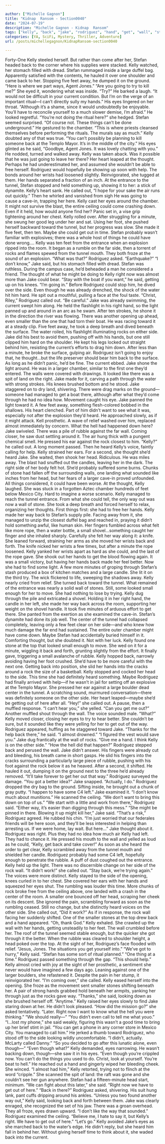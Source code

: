 ```yaml
---

author: ["Michelle Gagnon"]
title: "Kidnap  Ransom - Section0040"
date: "2024-07-19"
description: "Michelle Gagnon - Kidnap  Ransom"
tags: ["kelly", "back", "jake", "rodriguez", "hand", "get", "wall", "stefan", "one", "foot", "eye", "said", "way", "side", "rock", "tunnel", "could", "right", "away", "around", "called", "thought", "even", "heard", "would"]
categories: [YA, SciFi, Mystery, Thriller, Adventure]
url: /posts/michellegagnon/KidnapRansom-section0040

---
```



Forty-One
Kelly steeled herself. But rather than come after her, Stefan headed back to the corner where his supplies were stacked.
Kelly watched, her stomach filled with dread.
Stefan rummaged inside a large duffel bag. Apparently satisfied with the contents, he hauled it over one shoulder and came back to her. Stopping five feet away, he dumped it on the ground. “Here is where we part ways, Agent Jones.”
“Are you going to try to kill me?” She eyed it, wondering what was inside.
“Try?” He barked a laugh. “It would not be difficult in your current condition. But I’m on the verge of an important ritual—I can’t directly sully my hands.” His eyes lingered on her throat. “Although it’s a shame, since it would undoubtedly be enjoyable. You’ll have to reconcile yourself to a much slower demise, I’m afraid.” He looked regretful.
“You’re not doing the ritual here?” she hedged.
Stefan seemed surprised. “Of course not. These things can’t be done underground.” He gestured to the chamber. “This is where priests cleansed themselves before performing the rituals. The murals say as much.”
Kelly doubted any of that was true. “You can’t possibly be planning to kill someone back at the Templo Mayor. It’s in the middle of the city.”
His eyes glinted as he said, “Goodbye, Agent Jones. It was lovely chatting with you.” He nodded, turned and walked away.
Kelly was taken aback. Was it possible that he was just going to leave her there? Her heart leaped at the thought. Perhaps he had underestimated her, and assumed she wouldn’t be able to free herself. Rodriguez would hopefully be showing up soon with help. The bonds around her wrists had loosened slightly. Reinvigorated, she tugged at them. Her hands separated a fraction of an inch.
At the entrance to the tunnel, Stefan stopped and held something up, showing it to her: a stick of dynamite.
Kelly’s heart sank.
He called out, “I hope for your sake the air runs out quickly.” Then he whirled and vanished from sigh
He was going to cause a cave-in, trapping her here. Kelly cast her eyes around the chamber. It might not survive the blast, the entire ceiling could come crashing down. Even if it held, how would anyone find her? Panic set in, a vise grip tightening around her chest.
Kelly rolled over. After struggling for a minute, she swung her good leg under her and sat. Using her foot, she pushed herself backward toward the tunnel, but her progress was slow. She made it five feet, then ten. Maybe she could get out in time. Stefan probably wasn’t familiar with explosives; there was a whole host of things he could have done wrong….
Kelly was ten feet from the entrance when an explosion ripped into the room. It began as a rumble on the far side, then a torrent of rocks and flames spewed from the tunnel mouth.
They both froze at the sound of an explosion. “What was that?” Rodriguez asked. “Earthquake?”
“I don’t know,” Jake said, but his stomach filled with dread. Stefan was ruthless. During the campus case, he’d beheaded a man he considered a friend. The thought of what he might be doing to Kelly right now was almost more than Jake could bear. “Stay with the boat if you want,” he said, getting up on his knees. “I’m going in.”
Before Rodriguez could stop him, he dived over the side. Even though he was already drenched, the shock of the water hit him hard. He spit out a mouthful, pulling a face at the foul taste.
“Christ, Riley,” Rodriguez called out. “Be careful.”
Jake was already swimming, the current swept him along. He held the flashlight in his right hand, so the light panned up and around in an arc as he swam. After ten strokes, he shone it in the direction the river was flowing. There was another opening up ahead, even smaller than the one that had torn their boat. He was racing toward it at a steady clip. Five feet away, he took a deep breath and dived beneath the surface. The water roiled, his flashlight illuminating rocks on either side. Jake did his best to avoid them, pushing off with his hands, but one still clipped him hard on the shoulder. He kept his legs locked out straight behind him, resisting the current’s efforts to drag him down. After less than a minute, he broke the surface, gulping air. Rodriguez isn’t going to enjoy that, he thought…but the life preserver should bear him back to the surface. As long as he didn’t panic, he’d be fine. The current ebbed. Jake shone the light around.
He was in a larger chamber, similar to the first one they’d entered. The walls were covered with drawings. It looked like there was a spit of land on the right. Jake made for it, carving a path through the water with strong strokes. His knees brushed bottom and he stood. Jake staggered on to dry land, shivering.
There were drag marks on the ground—someone had managed to get a boat there, although after what they’d come through he had no idea how.
Movement caught his eye. Jake panned the light toward it. A few feet away, something flesh-colored bobbed in the shallows. His heart clenched. Part of him didn’t want to see what it was, especially not after the explosion they’d heard. He approached slowly, as if it might attack.
Kell prosthetic. A wave of relief washed over him, replaced almost immediately by concern. What the hell had happened down here?
Jake swiveled. There was a pile of rubble against the far wall. Coming closer, he saw dust settling around it. The air hung thick with a pungent chemical smell.
He pressed his ear against the rock closest to him.
“Kelly?” he called out.
A long moment passed. Then he heard Kelly’s voice, faintly calling for help.
Kelly strained her ears. For a second, she thought she’d heard Jake. She waited, then shook her head. Ridiculous. He was miles away.
The blast had snuffed out the candles, leaving her in the dark. The right side of her body felt hot. She’d probably suffered some burns. Chunks of stone had fallen off the surrounding walls, one landing what sounded like inches from her head, but her fears of a larger cave-in proved unfounded. All things considered, it could have been worse.
At the thought, Kelly laughed. She was stuck in a forgotten Aztec chamber hundreds of feet below Mexico City. Hard to imagine a worse scenario.
Kelly managed to reach the tunnel entrance. From what she could tell, the only way out was now a wall of stone. She took a deep breath and forced herself to relax, organizing her thoughts. First things first: she had to free her hands.
Kelly made her way back to Stefan’s supply pile. Facing away from it, she managed to unzip the closest duffel bag and reached in, praying it didn’t hold something awful, like human skin. Her fingers fumbled across what felt like more rope, then a water bottle, a small shovel…something caught her finger and she inhaled sharply. Carefully she felt her way along it: a knife. She leaned forward, straining her arms as she moved her wrists back and forth. The knife nicked her wrists a few times, but after a minute the rope loosened.
Kelly yanked her wrists apart as hard as she could, and the last of the rope gave. She shook out her hands to get the blood flowing again. It was a small victory, but having her hands back made her feel better.
Now she had to find some light.
A few more minutes of groping through Stefan’s stash produced a box of kitchen matches and a large candle. She lit it on the third try. The wick flickered to life, sweeping the shadows away. Kelly nearly cried from relief. She turned back toward the tunnel.
What remained of the entrance was nearly a solid wall of stones. Still, some looked small enough for her to move. She had nothing to lose by trying. Kelly dug through the pile and extricated a shovel. Holding it in her right hand, the candle in her left, she made her way back across the room, supporting her weight on the shovel handle. It took five minutes of arduous effort to get there. She panted from the exertion as she examined the cave-in. Stefan’s dynamite had done its job well. The center of the tunnel had collapsed completely, leaving only a few feet clear on her side—and who knew how much damage the far end had sustained. The entire outer chamber might have come down. Maybe Stefan had accidentally buried himself in it. Comforting thought, but she doubted it. Not with her luck.
Kelly found one stone at the top that looked small enough to move. She wed on it for a minute, wiggling it back and forth, grunting slightly from the effort. It finally gave, triggering a small avalanche of rubble. Kelly hopped back, narrowly avoiding having her foot crushed. She’d have to be more careful with the next one.
Getting back into position, she slid her hands into the cracks around a rock the size of a basketball.
Kelly stopped and cocked her head to the side. This time she had definitely heard something. Maybe Rodriguez had finally arrived with help—if he wasn’t in jail for setting off an explosive at the Templo Mayor. She pressed her ear against a large boulder dead center in the tunnel. A scratching sound, murmured conversation—there was definitely someone on the other side. Her heart leaped—maybe she’d be getting out of here after all.
“Hey!” she called out.
A pause, then a muffled response.
“I can’t hear you,” she yelled. “Can you get me out?”
Another muffled shout through the wall. The voice sounded male.
“What?” Kelly moved closer, closing her eyes to try to hear better.
She couldn’t be sure, but it sounded like they were yelling for her to get out of the way.
Rodriguez appeared, huffing as he staggered toward Jake.
“Thanks for the help back there,” he said. “I almost drowned.”
“I figured the vest would save you.” Jake dug frantically at the wall of rocks. “Give me a hand. I think Kelly is on the other side.”
“How the hell did that happen?” Rodriguez stepped back and perused the wall.
Jake didn’t answer. His fingers were already cut and bleeding, his breath came in short gasps. He slid his fingers into the cracks surrounding a particularly large piece of rubble, pushing with his foot against the rock below it as he heaved. After a second, it shifted. He hauled it out, dumping it on the ground next to the three he’d already removed.
“It’ll take forever to get her out that way.” Rodriguez surveyed the damage.
“You got a better idea?” Jake snapped.
“Actually, I do.” Rodriguez dropped the dry bag to the ground. Sifting inside, he brought out a chunk of gray putty. “I happen to have some C4 left.”
Jake examined it. “I don’t know much about munitions.” He scanned the ceiling. “We don’t want to bring this down on top of us.”
“We start with a little and work from there,” Rodriguez said. “Either way, it’s easier than digging through this mess.”
“She might be pinned in there. Blowing it up might kill her,” Jake said.
“That’s a risk,” Rodriguez agreed. He rubbed his chin. “I’m just worried that our federales friends will be here soon, and they’ll be less interested in helping than arresting us. If we were home, Iay wait. But here…”
Jake thought about it. Rodriguez was right. Plus they had no idea how much air Kelly had left. They had to chance it. He pressed his mouth to the wall and yelled as loud as he could, “Kelly, get back and take cover!”
As soon as she heard the order to get clear, Kelly scrambled away from the tunnel mouth and shielded her candle. Rodriguez probably had some C4 left, hopefully enough to penetrate the rubble. A puff of dust coughed out the entrance. Kelly held up the light. There was no discernible change on her side of the rock wall.
“It didn’t work!” she called out.
“Stay back, we’re trying again.” The voices were more distinct. Kelly stayed to the side of the opening, knees curled in to her chest. She covered her ears with her hands and squeezed her eyes shut.
The rumbling was louder this time. More chunks of rock broke free from the ceiling above, one landed with a crash in the center of the room. A smaller one bounced off her head, scraping her cheek on its descent.
She ignored the pain, scrambling forward as soon as the rumbling ceased. Still no change, but she distinctly heard voices on the other side. She called out, “Did it work?”
As if in response, the rock wall facing her suddenly shifted. One of the smaller stones at the top drew back and a hand appeared.
“Oh, thank God.” Kelly exhaled. She crawled up the wall with her hands, getting unsteadily to her feet.
The wall crumbled before her. The roof of the tunnel seemed stable enough, but the quicker she got through it the better. When the rubble was cleared to shoulder height, a head poked over the top. At the sight of her, Rodriguez’s face flooded with relief.
“Jesus, Jones. The situations you get yourself into.”
“We’ve got to hurry,” Kelly said. “Stefan has some sort of ritual planned.”
“One thing at a time.” Rodriguez passed something through the gap. “This should help.”
Kelly almost cried with joy at the sight of her prosthetic, a sentiment she never would have imagined a few days ago. Leaning against one of the larger boulders, she refastened it. Despite the pain in her stump, it reinvigorated her. “I’m coming over,” she called.
Kelly eased herself into the opening. She froze as the movement sent smaller stones shifting beneath her. A pair of strong hands grabbed hold beneath her armpits, yanking her through just as the rocks gave way.
“Thanks,” she said, looking down as she brushed herself off.
“Anytime.”
Kelly raised her eyes slowly to find Jake staring down at her. He didn’t look pleased. “How did the mission go?” she asked tentatively.
“Later. Right now I want to know what the hell you were thinking.”
“We should really—”
“You didn’t even call to tell me what youo.”
“I…lost my phone,” she said weakly, figuring this wasn’t a good time to bring up her brief stint in jail.
“You can get a phone in any corner store in Mexico City. You managed to call him.” He jerked a thumb toward Rodriguez, who stood off to the side looking wildly uncomfortable.
“I didn’t, actually. McLarty called Danny.”
“So you decided to go after this lunatic alone, even though—”
“Even though what?” Kelly demanded, eyes narrowing.
He wasn’t backing down, though—she saw it in his eyes. “Even though you’re crippled now. You can’t do the things you used to do. Christ, look at yourself. You’re beat to hell.” He reached out a hand and gingerly wiped her bleeding cheek. She winced.
“I almost had him,” Kelly retorted, trying not to flinch at the word “cripple.” She scanned the spit of land: the raft was gone and she couldn’t see her gun anywhere. Stefan had a fifteen-minute head start, minimum.
“We can fight about this later,” she said. “Right now we have to get out of here.”
“Back in there?” Rodriguez asked, shivering. His suit hung lank, pant cuffs dripping around his ankles.
“Unless you two found another way out,” Kelly said, looking back and forth between them. Jake was clearly enraged, she recognized the set of his jaw.
There was a groan overhead. They all froze, eyes drawn upward.
“I don’t like the way that sounded.” Rodriguez examined the ceiling. “Believe me, I hate to say it, but Kelly’s right. We have to get out of here.”
“Let’s go.” Kelly avoided Jake’s eyes as she marched back to the water’s edge.
He didn’t reply, but she heard him fall in behind her. Without giving herself time to think about it, she waded back into the current.
